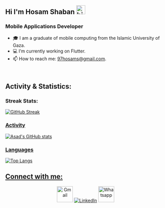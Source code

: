 ## Hi I'm Hosam Shaban <img src="https://user-images.githubusercontent.com/1303154/88677602-1635ba80-d120-11ea-84d8-d263ba5fc3c0.gif" width="28px" height="28px" alt="hi">

<h3 align="left">Mobile Applications Developer</h3>

<!-- TODO: Add last video link -->

- 🎓 I am a graduate of mobile computing from the Islamic University of Gaza.
- 💻 I’m currently working on Flutter.
- 📫 How to reach me: 97hosams@gmail.com.

<br/>

## Activity & Statistics:

### Streak Stats:
[![GitHub Streak](https://streak-stats.demolab.com/?user=HosamShaban)](https://git.io/streak-stats)<a href="https://git.io/streak-stats">
### Activity
<!--
![Anurag's GitHub stats](https://github-readme-stats-sigma-five.vercel.app/api?username=anawajha&show_icons=true&theme=react)
-->
![Asad's GitHub stats](https://github-readme-stats-sigma-five.vercel.app/api?username=HosamShaban&show_icons=true&theme=react&include_all_commits=true&count_private=true)

### Languages
![Top Langs](https://github-readme-stats-sigma-five.vercel.app/api/top-langs/?username=HosamShaban&layout=compact&theme=react)
</div>

## Connect with me:
<p align="center">
    <a target="_blank" href="mailto:97hosams@gmail.com"><img src="https://github.com/gauravghongde/social-icons/blob/master/PNG/Color/Gmail.png" width='50px' alt="Gmail"/></a>
    <a target="_blank" href="https://www.linkedin.com/in/husam-shaban/"><img src="https://github.com/gauravghongde/social-icons/blob/master/SVG/Color/LinkedIN.svg" alt="LinkedIn"/></a>
    <a target="_blank" href="https://wa.me/+970567999242"><img src="https://github.com/gauravghongde/social-icons/blob/master/PNG/Color/WhatsApp.png" width='50px' alt="Whatsapp"/></a>
</div>

